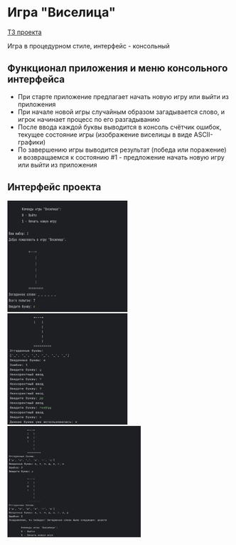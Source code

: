 # Игра "Виселица"

[ТЗ проекта](https://zhukovsd.github.io/python-backend-learning-course/projects/hangman/)

Игра в процедурном стиле, интерфейс - консольный 

## Функционал приложения и меню консольного интерфейса

- При старте приложение предлагает начать новую игру или выйти из приложения 
- При начале новой игры случайным образом загадывается слово, и игрок начинает процесс по его разгадыванию
- После ввода каждой буквы выводится в консоль счётчик ошибок, текущее состояние игры (изображение виселицы в виде ASCII-графики)
- По завершению игры выводится результат (победа или поражение) и возвращаемся к состоянию #1 - предложение начать новую игру или выйти из приложения
 
## Интерфейс проекта 
<img src="https://github.com/katyahohlova-dev/Hangman-Game/blob/assets/img/Снимок%20экрана%202025-05-23%20в%2011.27.05.png" width="270" height="250"/>
<img src="https://github.com/katyahohlova-dev/Hangman-Game/blob/assets/img/Снимок%20экрана%202025-05-23%20в%2011.27.47.png" width="270" height="250"/>
<img src="https://github.com/katyahohlova-dev/Hangman-Game/blob/assets/img/Снимок%20экрана%202025-05-23%20в%2011.28.27.png" width="300" height="250"/>
